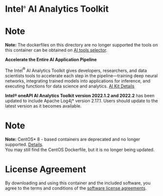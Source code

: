 # Intel<sup><font size=2>®</font></sup> AI Analytics Toolkit

# Note
**Note:** The dockerfiles on this directory are no longer supported the tools on this container can be obtained on [AI tools selector](https://www.intel.com/content/www/us/en/developer/tools/oneapi/ai-tools-selector.html).

**Accelerate the Entire AI Application Pipeline**

The Intel<sup><font size=2>®</font></sup> AI Analytics Toolkit gives developers, researchers, and data scientists tools to accelerate each step in the pipeline—training deep neural networks, integrating trained models into applications for inference, and executing functions for data science and analytics. [AI Kit Details](https://software.intel.com/oneapi/ai-kit)

**Intel® oneAPI AI Analytics Toolkit version 2022.1.2 and 2022.2** has been updated to include Apache Log4j* version 2.17.1. Users should update to the latest version as it becomes available.

# Note
**Note:** CentOS* 8 - based containers are deprecated and no longer supported. [Details](https://www.centos.org/centos-linux-eol/). <br />
You may still find the CentOS Dockerfile, but it is no longer being updated.

# License Agreement

By downloading and using this container and the included software, you agree to the terms and conditions of the [software license agreements](https://github.com/intel/oneapi-containers/tree/master/licensing).
